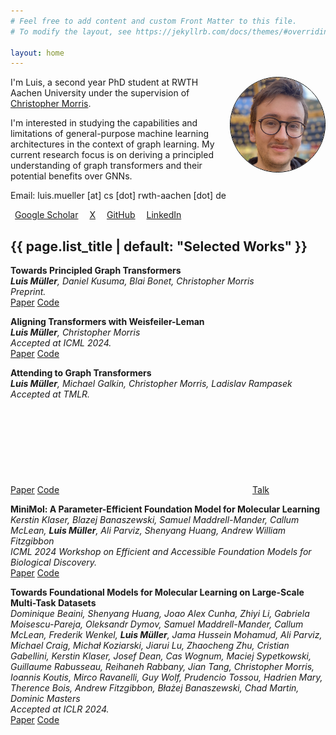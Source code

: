 ```yaml
---
# Feel free to add content and custom Front Matter to this file.
# To modify the layout, see https://jekyllrb.com/docs/themes/#overriding-theme-defaults

layout: home
---
```


<img style="border: 1px solid black; border-radius: 50%; width: 30%" align="right" src="images/me.png"/>

I'm Luis, a second year PhD student at RWTH Aachen University under the supervision of [Christopher Morris](https://chrsmrrs.github.io/).

I'm interested in studying the capabilities and limitations of general-purpose machine learning architectures in the context of graph learning. My current research focus is on deriving a principled understanding of graph transformers and their potential benefits over GNNs.

Email: luis.mueller [at] cs [dot] rwth-aachen [dot] de

<a style="margin: 7px; " href="https://scholar.google.com/citations?user=iPxfRnEAAAAJ&hl=en"><span class="username">Google Scholar</span></a>
<a style="margin: 7px; " href="https://x.com/luis_pupuis"><span class="username">X</span></a>
<a style="margin: 7px" href="https://github.com/{{ site.github_username| cgi_escape | escape }}"><span class="username">GitHub</span></a>
<a style="margin: 7px" href="https://www.linkedin.com/in/{{ site.linkedin_username| cgi_escape | escape }}"><span class="username">LinkedIn</span></a>

<link rel="stylesheet" href="https://cdn.jsdelivr.net/gh/jpswalsh/academicons@1/css/academicons.min.css">

<h2 class="post-list-heading">{{ page.list_title | default: "Selected Works" }}</h2>

**Towards Principled Graph Transformers**    
***Luis Müller**, Daniel Kusuma, Blai Bonet, Christopher Morris*     
*Preprint.*    
[Paper](https://arxiv.org/abs/2401.10119)
[Code](https://github.com/luis-mueller/towards-principled-gts)

**Aligning Transformers with Weisfeiler-Leman**    
***Luis Müller**, Christopher Morris*    
*Accepted at ICML 2024.*    
[Paper](https://arxiv.org/abs/2406.03148)
[Code](https://github.com/luis-mueller/wl-transformers)

**Attending to Graph Transformers**      
***Luis Müller**, Michael Galkin, Christopher Morris, Ladislav Rampasek*    
*Accepted at TMLR.*    
[Paper](https://arxiv.org/abs/2302.04181)
[Code](https://github.com/luis-mueller/probing-graph-transformers)
<a style="margin-left: 5px" href="https://youtu.be/BuNXQIzLBWc"><svg class="svg-icon"><use xlink:href="{{ '/assets/minima-social-icons.svg#youtube' | relative_url }}"></use></svg>Talk</a>

**MiniMol: A Parameter-Efficient Foundation Model for Molecular Learning**    
*Kerstin Klaser, Blazej Banaszewski, Samuel Maddrell-Mander, Callum McLean, **Luis Müller**, Ali Parviz, Shenyang Huang, Andrew William Fitzgibbon*    
*ICML 2024 Workshop on Efficient and Accessible Foundation Models for Biological Discovery.*     
[Paper](https://arxiv.org/abs/2404.14986)
[Code](https://github.com/graphcore-research/minimol)

**Towards Foundational Models for Molecular Learning on Large-Scale Multi-Task Datasets**    
*Dominique Beaini, Shenyang Huang, Joao Alex Cunha, Zhiyi Li, Gabriela Moisescu-Pareja, Oleksandr Dymov, Samuel Maddrell-Mander, Callum McLean, Frederik Wenkel, **Luis Müller**, Jama Hussein Mohamud, Ali Parviz, Michael Craig, Michał Koziarski, Jiarui Lu, Zhaocheng Zhu, Cristian Gabellini, Kerstin Klaser, Josef Dean, Cas Wognum, Maciej Sypetkowski, Guillaume Rabusseau, Reihaneh Rabbany, Jian Tang, Christopher Morris, Ioannis Koutis, Mirco Ravanelli, Guy Wolf, Prudencio Tossou, Hadrien Mary, Therence Bois, Andrew Fitzgibbon, Błażej Banaszewski, Chad Martin, Dominic Masters*  
*Accepted at ICLR 2024.*    
[Paper](https://arxiv.org/abs/2310.04292)
[Code](https://github.com/datamol-io/graphium)

